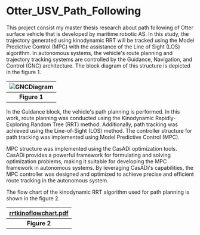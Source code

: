 # Otter_USV_Path_Following

This project consist my master thesis research about path following of Otter surface vehicle that is developed by maritime robotic AS. In this study, the trajectory generated using kinodynamic RRT will be tracked using the Model Predictive Control (MPC) with the assistance of the Line of Sight (LOS) algorithm. In autonomous systems, the vehicle's route planning and trajectory tracking systems are controlled by the Guidance, Navigation, and Control (GNC) architecture. The block diagram of this structure is depicted in the figure 1.

|![GNCDiagram](https://github.com/ferhannb/Otter_USV_Path_Following/assets/29739404/a81bd463-34a0-4b07-8ba3-4219bf73ee8d)|
|:--:| 
| **Figure 1** |


In the Guidance block, the vehicle's path planning is performed. In this work, route planning was conducted using the Kinodynamic Rapidly-Exploring Random Tree (RRT) method. Additionally, path tracking was achieved using the Line-of-Sight (LOS) method. The controller structure for path tracking was implemented using Model Predictive Control (MPC). 

MPC structure was implemented using the CasADi optimization tools. CasADi provides a powerful framework for formulating and solving optimization problems, making it suitable for developing the MPC framework in autonomous systems. By leveraging CasADi's capabilities, the MPC controller was designed and optimized to achieve precise and efficient route tracking in the autonomous system.

The flow chart of the kinodynamic RRT algorithm used for path planning is shown in the figure 2.

|[rrtkinoflowchart.pdf](https://github.com/ferhannb/Otter_USV_Path_Following/files/11593893/rrtkinoflowchart.pdf)|
|:--:| 
| **Figure 2** |
